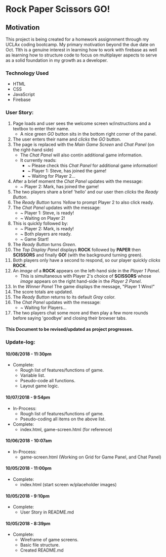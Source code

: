 # Rock Paper Scissors GO!

## Motivation
This project is being created for a homework assignnment through my UCLAx coding bootcamp. My primary motivation beyond the due date on Oct. 11th is a genuine interest in learning how to work with firebase as well as learning how to structure code to focus on multiplayer aspects to serve as a solid foundation in my growth as a developer.

### Technology Used
* HTML
* CSS
* JavaScript
* Firebase

### User Story:
1. Page loads and user sees the welcome screen w/instructions and a textbox to enter their name.
    * A nice green _GO_ button sits in the bottom right corner of the panel.
2. The user enters their name and _clicks_ the _GO_ button.
3. The page is replaced with the _Main Game Screen_ and _Chat Panel_ (on the right-hand side)
    * The _Chat Panel_ will also contin additional game information.
    * It currently reads:
        * ~ Please check this _Chat Panel_ for additional game information!
        * ~ Player 1: Steve, has joined the game!
        * ~ Waiting for Player 2...
4. After a brief moment the _Chat Panel_ updates with the message:
    * ~ Player 2: Mark, has joined the game!
5. The two players share a brief 'hello' and our user then _clicks_ the _Ready Button_.
6. The _Ready Button_ turns _Yellow_ to prompt Player 2 to also click ready.
7. The _Chat Panel_ updates with the message:
    * ~ Player 1: Steve, is ready!
    * ~ Waiting on Player 2!
8. This is quickly followed by:
    * ~ Player 2: Mark, is ready!
    * ~ Both players are ready.
    * ~ Game Start!
9. The _Ready Button_ turns _Green_.
10. The _Top Display Panel_ displays __ROCK__ followed by __PAPER__ then __SCISSORS__ and finally __GO!__ (with the background turning green).
11. Both players only have a second to respond, so our player quickly _clicks_ __ROCK__.
12. An _image_ of a __ROCK__ appears on the left-hand side in the _Player 1 Panel_.
    * This is simultaneous with Player 2's choice of __SCISSORS__ whose _image_ appears on the right hand-side in the _Player 2 Panel_.
13. In the _Winner Panel_ The game displays the message, "Player 1 Wins!"
14. The score totals are updated.
15. The _Ready Button_ returns to its default _Gray_ color.
16. The _Chat Panel_ updates with the message:
    * ~ Waiting for Players...
17. The two players chat some more and then play a few more rounds before saying 'goodbye' and closing their browser tabs.

#### This Document to be revised/updated as project progresses.

### Update-log:
#### 10/08/2018 - 11:30pm
* Complete:
    * Rough list of features/functions of game.
    * Variable list.
    * Pseudo-code all functions.
    * Layout game logic.

#### 10/07/2018 - 9:54pm
* In-Process:
    * Rough list of features/functions of game.
    * Pseudo-coding all items on the above list.
* Complete:
    * index.html, game-screen.html (for reference)

#### 10/06/2018 - 10:07am
* In-Process:
    * game-screen.html (Working on Grid for Game Panel, and Chat Panel)

#### 10/05/2018 - 11:00pm
* Complete:
    * index.html (start screen w/placeholder images)

#### 10/05/2018 - 9:10pm
* Complete:
    * User Story in README.md

#### 10/05/2018 - 8:39pm
* Complete:
    * Wireframe of game screens.
    * Basic file structure.
    * Created README.md


